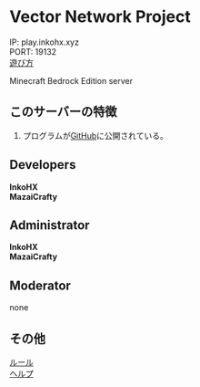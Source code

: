 # Vector Network Project
IP: play.inkohx.xyz  
PORT: 19132  
[遊び方](https://vnp.inkohx.xyz/play)

Minecraft Bedrock Edition server

## このサーバーの特徴
1. プログラムが[GitHub](https://github.com/InkoHX/Vector-Network-Project)に公開されている。

## Developers
**InkoHX**  
**MazaiCrafty**

## Administrator
**InkoHX**  
**MazaiCrafty**

## Moderator
none

## その他
[ルール](https://vnp.inkohx.xyz/rules)  
[ヘルプ](https://vnp.inkohx.xyz/help)
